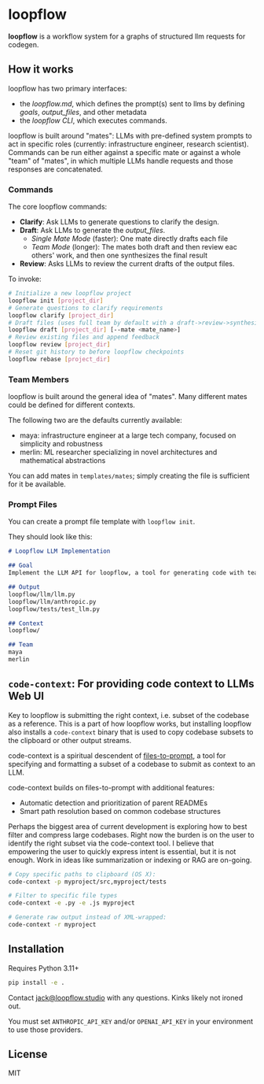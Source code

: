# loopflow

**loopflow** is a workflow system for a graphs of structured llm requests for codegen.

## How it works

loopflow has two primary interfaces:
* the *loopflow.md*, which defines the prompt(s) sent to llms by defining *goals*, *output_files*, and other metadata
* the *loopflow CLI*, which executes commands.

loopflow is built around "mates": LLMs with pre-defined system prompts to act in specific roles (currently: infrastructure engineer, research scientist). Commands can be run either against a specific mate or against a whole "team" of "mates", in which multiple LLMs handle requests and those responses are concatenated.

### Commands

The core loopflow commands:
- **Clarify**: Ask LLMs to generate questions to clarify the design.
- **Draft**: Ask LLMs to generate the *output_files*.
  -  *Single Mate Mode* (faster): One mate directly drafts each file
  - *Team Mode* (longer): The mates both draft and then review eac others' work, and then one synthesizes the final result
- **Review**: Asks LLMs to review the current drafts of the output files.

To invoke:
```bash
# Initialize a new loopflow project
loopflow init [project_dir]
# Generate questions to clarify requirements
loopflow clarify [project_dir]
# Draft files (uses full team by default with a draft->review->synthesize subpipeline)
loopflow draft [project_dir] [--mate <mate_name>]
# Review existing files and append feedback
loopflow review [project_dir]
# Reset git history to before loopflow checkpoints
loopflow rebase [project_dir]
```

### Team Members

loopflow is built around the general idea of "mates". Many different mates could be defined for different contexts.

The following two are the defaults currently available:
- maya: infrastructure engineer at a large tech company, focused on simplicity and robustness
- merlin: ML researcher specializing in novel architectures and mathematical abstractions

You can add mates in `templates/mates`; simply creating the file is sufficient for it be available.

### Prompt Files

You can create a prompt file template with `loopflow init`. 

They should look like this:
```markdown
# Loopflow LLM Implementation

## Goal
Implement the LLM API for loopflow, a tool for generating code with teams of LLMs.

## Output
loopflow/llm/llm.py
loopflow/llm/anthropic.py
loopflow/tests/test_llm.py

## Context
loopflow/

## Team
maya
merlin
```

## `code-context`: For providing code context to LLMs Web UI

Key to loopflow is submitting the right context, i.e. subset of the codebase as a reference. This is
a part of how loopflow works, but installing loopflow also installs a `code-context` binary that is
used to copy codebase subsets to the clipboard or other output streams.

code-context is a spiritual descendent of [files-to-prompt](https://github.com/simonw/files-to-prompt), 
a tool for specifying and formatting a subset of a codebase to submit as context to an LLM.

code-context builds on files-to-prompt with additional features:
- Automatic detection and prioritization of parent READMEs
- Smart path resolution based on common codebase structures

Perhaps the biggest area of current development is exploring how to best filter and compress large codebases. 
Right now the burden is on the user to identify the right subset via the code-context tool.
I believe that empowering the user to quickly express intent is essential, but it is not enough.
Work in ideas like summarization or indexing or RAG are on-going.

```bash
# Copy specific paths to clipboard (OS X):
code-context -p myproject/src,myproject/tests

# Filter to specific file types
code-context -e .py -e .js myproject

# Generate raw output instead of XML-wrapped:
code-context -r myproject
```

## Installation

Requires Python 3.11+
```bash
pip install -e .
```

Contact jack@loopflow.studio with any questions. Kinks likely not ironed out.

You must set `ANTHROPIC_API_KEY` and/or `OPENAI_API_KEY` in your environment to use those providers.

## License
MIT
